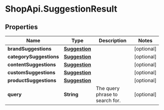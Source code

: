 # ShopApi.SuggestionResult

## Properties

Name | Type | Description | Notes
------------ | ------------- | ------------- | -------------
**brandSuggestions** | [**Suggestion**](Suggestion.md) |  | [optional] 
**categorySuggestions** | [**Suggestion**](Suggestion.md) |  | [optional] 
**contentSuggestions** | [**Suggestion**](Suggestion.md) |  | [optional] 
**customSuggestions** | [**Suggestion**](Suggestion.md) |  | [optional] 
**productSuggestions** | [**Suggestion**](Suggestion.md) |  | [optional] 
**query** | **String** | The query phrase to search for. | [optional] 


